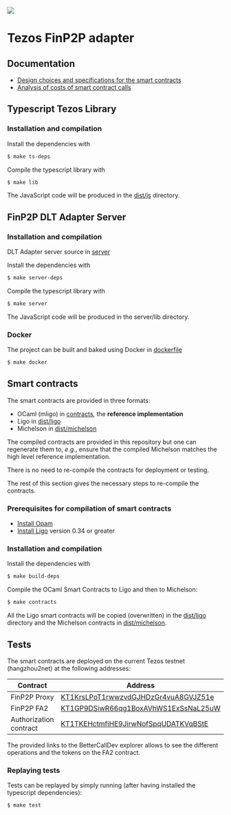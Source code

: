 ![](https://github.com/owneraio/finp2p-tezos-adapter/actions/workflows/test-ts-lib.yml/badge.svg)

# Tezos FinP2P adapter

## Documentation

- [Design choices and specifications for the smart contracts](specs/design.md)
- [Analysis of costs of smart contract calls](specs/cost_analysis.md)

## Typescript Tezos Library

### Installation and compilation

Install the dependencies with

```bash
$ make ts-deps
```

Compile the typescript library with

```bash
$ make lib
```

The JavaScript code will be produced in the [dist/js](dist/js) directory.

## FinP2P DLT Adapter Server

### Installation and compilation

DLT Adapter server source in [server](server)

Install the dependencies with

```bash
$ make server-deps
```

Compile the typescript library with

```bash
$ make server
```

The JavaScript code will be produced in the server/lib directory.

### Docker
The project can be built and baked using Docker in [dockerfile](build/Dockerfile)

```bash
$ make docker
```

## Smart contracts

The smart contracts are provided in three formats:

- OCaml (mligo) in [contracts](contracts), the **reference implementation**
- Ligo in [dist/ligo](dist/ligo)
- Michelson in [dist/michelson](dist/michelson)

The compiled contracts are provided in this repository but one can regenerate
them to, _e.g._, ensure that the compiled Michelson matches the high level
reference implementation.

There is no need to re-compile the contracts for deployment or testing.

The rest of this section gives the necessary steps to re-compile the contracts.

### Prerequisites for compilation of smart contracts

- [Install Opam](https://opam.ocaml.org/doc/Install.html)
- [Install Ligo](https://ligolang.org/docs/intro/installation) version 0.34 or greater

### Installation and compilation

Install the dependencies with

```bash
$ make build-deps
```

Compile the OCaml Smart Contracts to Ligo and then to Michelson:

```bash
$ make contracts
```

All the Ligo smart contracts will be copied (overwritten) in the
[dist/ligo](dist/ligo) directory and the Michelson contracts in
[dist/michelson](dist/michelson).

## Tests

The smart contracts are deployed on the current Tezos testnet (hangzhou2net) at
the following addresses:

Contract | Address
---|---
FinP2P Proxy | [KT1KrsLPoT1rwwzvdGJHDzGr4vuA8GVJZ51e](https://better-call.dev/hangzhou2net/KT1KrsLPoT1rwwzvdGJHDzGr4vuA8GVJZ51e)
FinP2P FA2 | [KT1GP9DSiwR66qg1BoxAVhWS1ExSsNaL25uW](https://better-call.dev/hangzhou2net/KT1GP9DSiwR66qg1BoxAVhWS1ExSsNaL25uW)
Authorization contract | [KT1TKEHctmfiHE9JirwNofSpqUDATKVqBStE](https://better-call.dev/hangzhou2net/KT1TKEHctmfiHE9JirwNofSpqUDATKVqBStE)

The provided links to the BetterCallDev explorer allows to see the different
operations and the tokens on the FA2 contract.

### Replaying tests

Tests can be replayed by simply running (after having installed the typescript
dependencies):

```bash
$ make test
```
